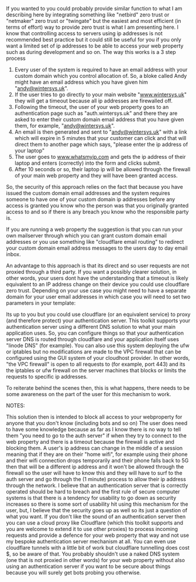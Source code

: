 If you wanted to you could probably provide similar function to what I am describing here by integrating something like "netbird" zero trust or "netmaker" zero trust or "twingate" but the easiest and most efficient (in terms of effort) way to provide zero trust is what I am presenting here. I know that controlling access to servers using ip addresses is not recommended best practice but it could still be useful for you if you only want a limited set of ip addresses to be able to access your web property such as during development and so on. The way this works is a 3 step process

1. Every user of the system is required to have an email address with your custom domain which you control allocation of. So, a bloke called Andy might have an email address which you have given him "andy@wintersys.uk".
2. If the user tries to go directly to your main website "www.wintersys.uk" they will get a timeout because all ip addresses are firewalled off. 
2. Following the timeout, the user of your web property goes to an authentication page such as "auth.wintersys.uk" and there they are asked to enter their custom domain email address that you have given them, for example, "andy@wintersys.uk". 
3. An email is then generated and sent to "andy@wintersys.uk" with a link which will expire in 5 minutes that your customer can click and that will direct them to another page which says, "please enter the ip address of your laptop"
4. The user goes to www.whatsmyip.com and gets the ip address of their laptop and enters (correctly) into the form and clicks submit.
5. After 10 seconds or so, their laptop ip will be allowed through the firewall of your main web property and they will have been granted access.

So, the security of this approach relies on the fact that because you have issued the custom domain email addresses and the system requires someone to have one of your custom domain ip addresses before any access is granted you know who the person was that you originally granted access to and so if there is any breach you know who the responsible party is. 

If you are running a web property the suggestion is that you can run your own mailserver through which you can grant custom domain email addresses or you use  something like "cloudflare email routing" to redirect your custom domain email address messages to the users day to day email inbox. 

An advantage to this approach is that its direct and so user requests are not proxied through a third party. If you want a possibly clearer solution, in other words, your users dont have the understanding that a timeout is likely equivalent to an IP address change on their device you could use cloudflare zero trust. Depending on your use case you might need to have a separate domain for your user email addresses in which case you will need to set two parameters in your template:

Its up to you but you could use cloudflare (or an equivalent service) to proxy (and therefore protect) your authentication server. This toolkit supports your authentication server using a different DNS solution to what your main application uses. So, you can configure things so that your authentication server DNS is routed through  cloudflare and your application itself uses "linode DNS" (for example). You can also use this system deploying the ufw or iptables but no modifications are made to the VPC firewall that can be configured using the GUI system of your cloudhost provider. In other words, "the VPC firewall" is open to all requests to (for example, port 443) and its the iptables or ufw firewall on the server machines that blocks or limits the requests to specific ip addresses. 

To reiterate behind the scenes then, this is what happens, there needs to be some awareness on the part of the user for this mechanism to work.

NOTES:

This solution then is intended to block all access to your webproperty for anyone that you don't know (including bots and so on)
The user does need to have some knowledge because as far as I know there is no way to tell them "you need to go to the auth server" if when they try to connect to the web property and there is a timeout because the firewall is active and blocking them.
A user's ip address can change in the middle of a session meaning that if they are on their "home wifi", for example using their phone and their wifi connection drops temporarily and their phone falls back to 5G then that will be a different ip address and it won't be allowed through the firewall so the user will have to know this and they will have to surf to the auth server and go through the (1 minute) process to allow their ip address through the network.
I believe that an authentication server that is correctly operated should be hard to breach and the first rule of secure computer systems is that there is a tendency for usability to go down as security increases so there is some sort of usability hit using this mechanism for the user, but, I believe that the security goes up as well so its just a question of what you want.
If you don't like the sound of an authentication server then you can use a cloud proxy like Cloudflare (which this toolkit supports and you are welcome to extend it to use other proxies) to process incoming requests and provide a defence for your web property that way and not use my bespoke authentication server mechanism at all. You can even use cloudflare tunnels with a little bit of work but cloudflare tunnelling does cost $, so be aware of that. 
You probably shouldn't use a naked DNS system (one that is not proxied in other words) for your web property without also using an authentication server if you want to be secure about things because you will surely get bots probing you otherwise.
